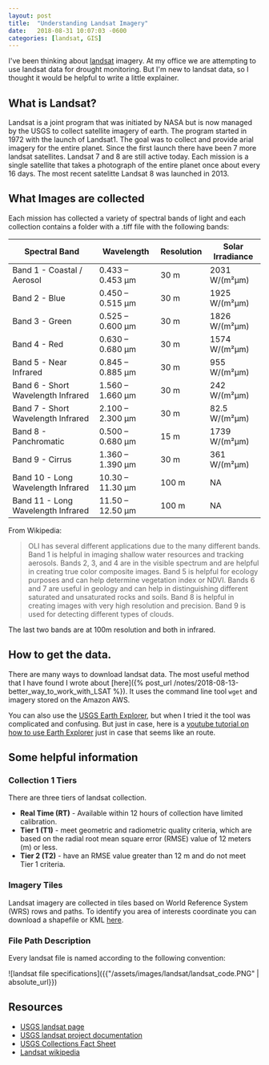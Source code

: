 ```yaml
---
layout: post
title:  "Understanding Landsat Imagery"
date:   2018-08-31 10:07:03 -0600
categories: [landsat, GIS]
---
```


I've been thinking about [landsat](https://landsat.usgs.gov/) imagery. At my office we are attempting to use landsat data for drought monitoring. But I'm new to landsat data, so I thought it would be helpful to write a little explainer.

## What is Landsat?
Landsat is a joint program that was initiated by NASA but is now managed by the USGS to collect satellite imagery of earth. The program started in 1972 with the launch of Landsat1. The goal was to collect and provide arial imagery for the entire planet. Since the first launch there have been 7 more landsat satellites.  Landsat 7 and 8 are still active today. Each mission is a single satellite that takes a photograph of the entire planet once about every 16 days. The most recent satelitte Landsat 8 was launched in 2013.

## What Images are collected
Each mission has collected a variety of spectral bands of light and each collection contains a folder with a .tiff file with the following bands:

| Spectral Band                      | Wavelength       | Resolution | Solar Irradiance |
|------------------------------------|------------------|------------|------------------|
| Band 1 - Coastal / Aerosol         | 0.433 – 0.453 µm | 30 m       | 2031 W/(m²µm)    |
| Band 2 - Blue                      | 0.450 – 0.515 µm | 30 m       | 1925 W/(m²µm)    |
| Band 3 - Green                     | 0.525 – 0.600 µm | 30 m       | 1826 W/(m²µm)    |
| Band 4 - Red                       | 0.630 – 0.680 µm | 30 m       | 1574 W/(m²µm)    |
| Band 5 - Near Infrared             | 0.845 – 0.885 µm | 30 m       | 955 W/(m²µm)     |
| Band 6 - Short Wavelength Infrared | 1.560 – 1.660 µm | 30 m       | 242 W/(m²µm)     |
| Band 7 - Short Wavelength Infrared | 2.100 – 2.300 µm | 30 m       | 82.5 W/(m²µm)    |
| Band 8 - Panchromatic              | 0.500 – 0.680 µm | 15 m       | 1739 W/(m²µm)    |
| Band 9 - Cirrus                    | 1.360 – 1.390 µm | 30 m       | 361 W/(m²µm)     |
| Band 10 - Long Wavelength Infrared | 10.30 – 11.30 µm | 100 m      | NA               |
| Band 11 - Long Wavelength Infrared | 11.50 – 12.50 µm | 100 m      | NA               |

From Wikipedia:
> OLI has several different applications due to the many different bands. Band 1 is helpful in imaging shallow water resources and tracking aerosols. Bands 2, 3, and 4 are in the visible spectrum and are helpful in creating true color composite images. Band 5 is helpful for ecology purposes and can help determine vegetation index or NDVI. Bands 6 and 7 are useful in geology and can help in distinguishing different saturated and unsaturated rocks and soils. Band 8 is helpful in creating images with very high resolution and precision. Band 9 is used for detecting different types of clouds.

The last two bands are at 100m resolution and both in infrared.

## How to get the data.
There are many ways to download landsat data.  The most useful method that I have found I wrote about [here]({% post_url /notes/2018-08-13-better_way_to_work_with_LSAT %}).  It uses the command line tool `wget` and imagery stored on the Amazon AWS.

You can also use the [USGS Earth Explorer](https://earthexplorer.usgs.gov/), but when I tried it the tool was complicated and confusing.  But just in case, here is a [youtube tutorial on how to use Earth Explorer](https://www.youtube.com/watch?v=w4ZzqX5_W0o) just in case that seems like an route.

## Some helpful information
### Collection 1 Tiers
There are three tiers of landsat collection.
* **Real Time (RT)** - Available within 12 hours of collection have limited calibration.  
* **Tier 1 (T1)** - meet geometric and radiometric quality criteria, which are based on the radial root mean square error (RMSE) value of 12 meters (m) or less.
* **Tier 2 (T2)** -  have an RMSE value greater than 12 m and do not meet Tier 1 criteria.

### Imagery Tiles
Landsat imagery are collected in tiles based on World Reference System (WRS) rows and paths.  To identify you area of interests coordinate you can download a shapefile or KML [here](https://landsat.usgs.gov/pathrow-shapefiles).

### File Path Description
Every landsat file is named according to the following convention:

![landsat file specifications]({{"/assets/images/landsat/landsat_code.PNG" | absolute_url}})





## Resources
* [USGS landsat page](https://landsat.usgs.gov/)
* [USGS landsat project documentation](https://landsat.usgs.gov/project-documentation)
* [USGS Collections Fact Sheet](https://pubs.usgs.gov/fs/2018/3049/fs20183049.pdf)
* [Landsat wikipedia](https://en.wikipedia.org/wiki/Landsat_program)  
